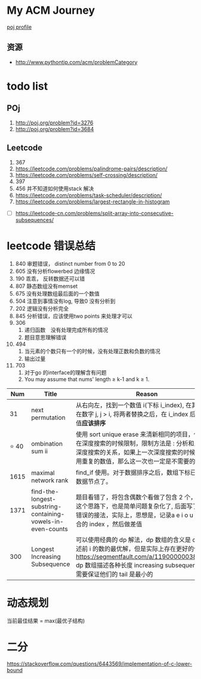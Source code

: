# My ACM Journey
[poj profile](http://poj.org/userstatus?user_id=huxueshiOne)


## 资源
- http://www.pythontip.com/acm/problemCategory


# todo list
## POj
1. http://poj.org/problem?id=3276
2. http://poj.org/problem?id=3684
## Leetcode
1. 367
2. https://leetcode.com/problems/palindrome-pairs/description/
3. https://leetcode.com/problems/self-crossing/description/
4. 397
5. 456 并不知道如何使用stack 解决
1. https://leetcode.com/problems/task-scheduler/description/ 
2. https://leetcode.com/problems/largest-rectangle-in-histogram

- [ ] https://leetcode-cn.com/problems/split-array-into-consecutive-subsequences/


# leetcode 错误总结
1. 840 审题错误， distinct number from 0 to 20
2. 605 没有分析flowerbed 边缘情况
2. 190 乖乖， 反转数据还可以错
3. 807 静态数组没有memset
4. 675 没有处理数组最后面的一个数值
5. 504 注意到事情没有log, 导致0 没有分析到
6. 202 逻辑没有分析完全
7. 845 分析错误，应该使用two points 来处理才可以
8. 306
    1. 递归函数　没有处理完成所有的情况
    2. 题目意思理解错误
9. 494
    1. 当元素的个数只有一个的时候，没有处理正数和负数的情况
    2. 输出过量
10. 703
    1. 对于go 的interface的理解含有问题
    2. You may assume that nums' length ≥ k-1 and k ≥ 1.


| Num | Title             | Reason                                                                                                                                |
|-----|-------------------|---------------------------------------------------------------------------------------------------------------------------------------|
| 31  | next permutation  | 从右向左，找到一个数值 i(下标 i_index), 在其右边存在数字 j, j > i, 将两者替换之后，在 i_index 后面的数值**应该排序**                  |
| :star: 40  | ombination sum ii | 使用 sort unique erase 来清新相同的项目，但是可以在深度搜索的时候限制，限制方法是 : 分析和上一次深度搜索的关系，如果上一次深度搜索的时候没有使用重复的数值，那么这一次也一定是不需要的 |
| 1615| maximal network rank| find_if 使用。对于数据排序之后，数组下标已经不是数据节点了。 |
| 1371| find-the-longest-substring-containing-vowels-in-even-counts|题目看错了，将包含偶数个看做了包含 2 个，即使在这个思路下，也是简单问题复杂化了, 后面写了好几种错误的接法，实际上，思想是，记录a e i o u 数量组合的 index ，然后做差值|
| 300| Longest Increasing Subsequence | 可以使用经典的 dp 解法，dp 数组的含义是 dp[i] 描述前 i 的数的最优解，但是实际上存在更好的做法 https://segmentfault.com/a/1190000003819886, dp 数组描述各种长度 increasing subsequent，并且需要保证他们的 tail 是最小的|

# 动态规划
当前最佳结果 = max(最优子结构)

# 二分
https://stackoverflow.com/questions/6443569/implementation-of-c-lower-bound
